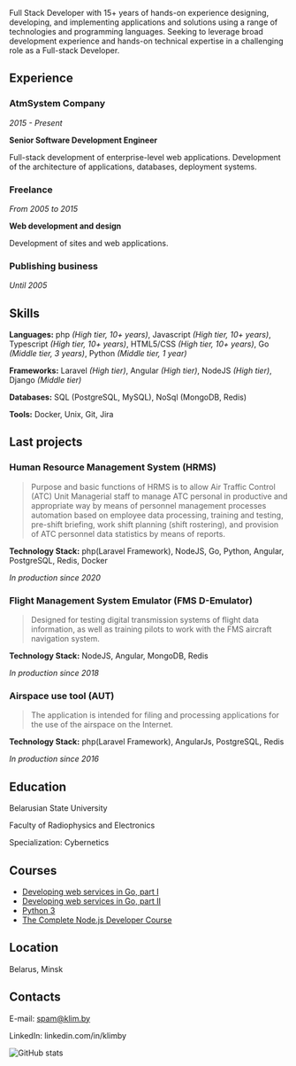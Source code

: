 Full Stack Developer with 15+ years of hands-on experience designing, developing, and implementing applications and solutions using a range of technologies and programming languages. Seeking to leverage broad development experience and hands-on technical expertise in a challenging role as a Full-stack Developer.

## Experience

### AtmSystem Company

*2015 - Present*

**Senior Software Development Engineer**

Full-stack development of enterprise-level web applications. Development of the architecture of applications, databases, deployment systems.

### Freelance

*From 2005 to 2015*

**Web development and design**

Development of sites and web applications.

### Publishing business

*Until 2005*


## Skills

**Languages:** php *(High tier, 10+ years)*, Javascript *(High tier, 10+ years)*, Typescript *(High tier, 10+ years)*, HTML5/CSS *(High tier, 10+ years)*, Go *(Middle tier, 3 years)*, Python *(Middle tier, 1 year)*

**Frameworks:** Laravel *(High tier)*, Angular *(High tier)*, NodeJS *(High tier)*, Django *(Middle tier)*

**Databases:** SQL (PostgreSQL, MySQL), NoSql (MongoDB, Redis)

**Tools:** Docker, Unix, Git, Jira

## Last projects

### Human Resource Management System (HRMS)

> Purpose and basic functions of HRMS is to allow Air Traffic Control (ATC) Unit Managerial staff
to manage ATC personal in productive and appropriate way by means of personnel management processes
automation based on employee data processing, training and testing, pre-shift briefing,
work shift planning (shift rostering), and provision of ATC personnel data statistics by means of reports.

**Technology Stack:** php(Laravel Framework), NodeJS, Go, Python, Angular, PostgreSQL, Redis, Docker

*In production since 2020*

### Flight Management System Emulator (FMS D-Emulator)

> Designed for testing digital transmission systems of flight data information,
as well as training pilots to work with the FMS aircraft navigation system.

**Technology Stack:** NodeJS, Angular, MongoDB, Redis

*In production since 2018*

### Airspace use tool (AUT)

> The application is intended for filing and processing applications for the use of the airspace on the Internet.

**Technology Stack:** php(Laravel Framework), AngularJs, PostgreSQL, Redis

*In production since 2016*

## Education

Belarusian State University

Faculty of Radiophysics and Electronics

Specialization: Cybernetics

## Courses

- [Developing web services in Go, part I](https://www.coursera.org/account/accomplishments/verify/7KXWGSDNYZBM)
- [Developing web services in Go, part II](https://www.coursera.org/account/accomplishments/verify/F5L39T8J8CVW)
- [Python 3](https://www.udemy.com/certificate/UC-2180dcf9-c0bf-40be-91d8-87d6b7c0233e)
- [The Complete Node.js Developer Course](https://www.udemy.com/certificate/UC-e8b65d84-c00c-4698-b55a-ca31af1fabb4)

## Location

Belarus, Minsk

## Contacts

E-mail: spam@klim.by

LinkedIn: linkedin.com/in/klimby

![GitHub stats](https://github-readme-stats.vercel.app/api?username=klimby&count_private=true&hide=stars,prs,issues,contribs)

